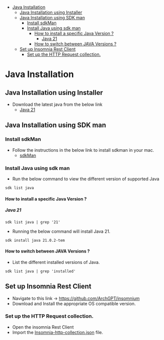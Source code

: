 <!-- TOC -->
* [Java Installation](#java-installation)
    * [Java Installation using Installer](#java-installation-using-installer)
    * [Java Installation using SDK man](#java-installation-using-sdk-man)
        * [Install sdkMan](#install-sdkman)
        * [Install Java using sdk man](#install-java-using-sdk-man)
            * [How to install a specific Java Version ?](#how-to-install-a-specific-java-version-)
                * [Java 21](#java-21)
            * [How to switch between JAVA Versions ?](#how-to-switch-between-java-versions-)
    * [Set up Insomnia Rest Client](#set-up-insomnia-rest-client)
        * [Set up the HTTP Request collection.](#set-up-the-http-request-collection)
<!-- TOC -->

# Java Installation

## Java Installation using Installer

- Download the latest java from the below link
    - [Java 21](https://www.oracle.com/java/technologies/downloads/)

## Java Installation using SDK man

### Install sdkMan

- Follow the instructions in the below link to install sdkman in your mac.
    - [sdkMan](https://sdkman.io/install)

### Install Java using sdk man

- Run the below command to view the different version of supported Java
```agsl
sdk list java
```
#### How to install a specific Java Version ?

##### Java 21

```linux
sdk list java | grep '21'
```
- Running the below command will install Java 21.

```linux
sdk install java 21.0.2-tem
```

#### How to switch between JAVA Versions ?

- List the different installed versions of Java.

```linux
sdk list java | grep 'installed'
```

## Set up Insomnia Rest Client

- Navigate to this link ->  https://github.com/ArchGPT/insomnium
- Download and Install the appropriate OS compatible version.

### Set up the HTTP Request collection.

- Open the insomnia Rest Client
- Import the [Insomnia-http-collection.json](Insomnia-http-collection.json) file.
